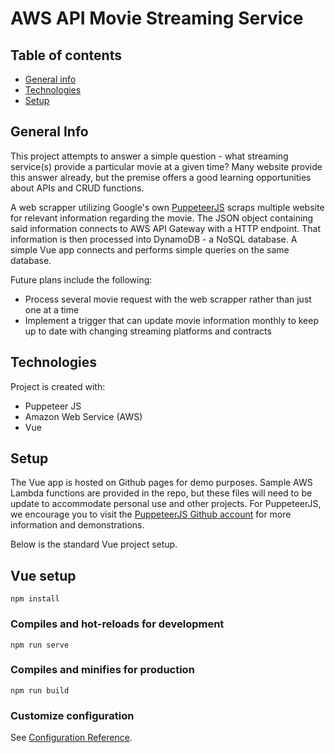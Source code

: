 # AWS API Movie Streaming Service

## Table of contents
* [General info](#general-info)
* [Technologies](#technologies)
* [Setup](#setup)

## General Info

This project attempts to answer a simple question - what streaming service(s) provide a particular movie at a given time?
Many website provide this answer already, but the premise offers a good learning opportunities about APIs and CRUD functions.

A web scrapper utilizing Google's own [PuppeteerJS](https://pptr.dev/) scraps multiple website for relevant information regarding the movie. 
The JSON object containing said information connects to AWS API Gateway with a HTTP endpoint.
That information is then processed into DynamoDB - a NoSQL database.
A simple Vue app connects and performs simple queries on the same database.

Future plans include the following:
* Process several movie request with the web scrapper rather than just one at a time
* Implement a trigger that can update movie information monthly to keep up to date with changing streaming platforms and contracts
	
## Technologies
Project is created with:
* Puppeteer JS 
* Amazon Web Service (AWS)
* Vue
	
## Setup
The Vue app is hosted on Github pages for demo purposes.
Sample AWS Lambda functions are provided in the repo, but these files will need to be update to accommodate personal use and other projects. For PuppeteerJS, we encourage you to visit the [PuppeteerJS Github account](https://github.com/puppeteer/puppeteer) for more information and demonstrations.

Below is the standard Vue project setup.

## Vue setup
```
npm install
```

### Compiles and hot-reloads for development
```
npm run serve
```

### Compiles and minifies for production
```
npm run build
```

### Customize configuration
See [Configuration Reference](https://cli.vuejs.org/config/).
